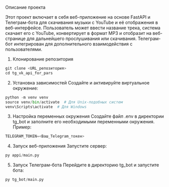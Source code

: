 Описание проекта 

Этот проект включает в себя веб-приложение на основе FastAPI и Телеграм-бота для скачивания музыки с YouTube и её отображения в веб-интерфейсе. Пользователь может ввести название трека, система скачает его с YouTube, конвертирует в формат MP3 и отобразит на веб-странице для дальнейшего прослушивания или скачивания. Телеграм-бот интегрирован для дополнительного взаимодействия с пользователями.

1. Клонирование репозитория
```python
git clone <URL_репозитория>
cd tg_vk_api_for_pars
```

2. Установка зависимостей
Создайте и активируйте виртуальное окружение:
```python
python -m venv venv
source venv/bin/activate  # Для Unix-подобных систем
venv\Scripts\activate  # Для Windows
```
3. Настройка переменных окружения
Создайте файл .env в директории tg_bot и заполните его необходимыми переменными окружения. Пример:
```python
TELEGRAM_TOKEN=<Ваш_Telegram_токен>
```
4. Запуск веб-приложения
Запустите сервер:
```python 
py appi/main.py  
```
5. Запуск Телеграм-бота
Перейдите в директорию tg_bot и запустите бота:
```python 
py tg_bot/main.py  
```



